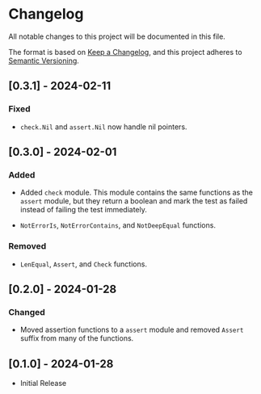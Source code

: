# Changelog

All notable changes to this project will be documented in this file.

The format is based on [Keep a Changelog](https://keepachangelog.com/en/1.0.0/),
and this project adheres to [Semantic Versioning](https://semver.org/spec/v2.0.0.html).

## [0.3.1] - 2024-02-11

### Fixed

- `check.Nil` and `assert.Nil` now handle nil pointers.

## [0.3.0] - 2024-02-01

### Added

- Added `check` module. This module contains the same functions as the
  `assert` module, but they return a boolean and mark the test as failed
  instead of failing the test immediately.

- `NotErrorIs`, `NotErrorContains`, and `NotDeepEqual` functions.

### Removed

- `LenEqual`, `Assert`, and `Check` functions.

## [0.2.0] - 2024-01-28

### Changed

- Moved assertion functions to a `assert` module and removed `Assert` suffix
  from many of the functions.

## [0.1.0] - 2024-01-28

- Initial Release
